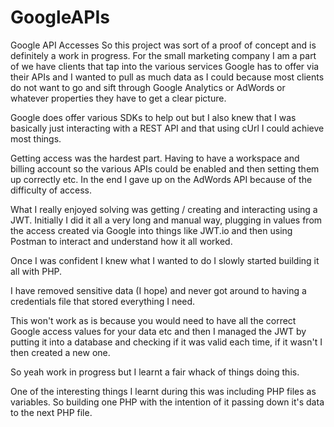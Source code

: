 # GoogleAPIs
Google API Accesses
So this project was sort of a proof of concept and is definitely a work in progress. For the small marketing company I am a part of we have clients that tap into the various services Google has to offer via their APIs and I wanted to pull as much data as I could because most clients do not want to go and sift through Google Analytics or AdWords or whatever properties they have to get a clear picture.

Google does offer various SDKs to help out but I also knew that I was basically just interacting with a REST API and that using cUrl I could achieve most things.

Getting access was the hardest part. Having to have a workspace and billing account so the various APIs could be enabled and then setting them up correctly etc. In the end I gave up on the AdWords API because of the difficulty of access.

What I really enjoyed solving was getting / creating and interacting using a JWT. Initially I did it all a very long and manual way, plugging in values from the access created via Google into things like JWT.io and then using Postman to interact and understand how it all worked.

Once I was confident I knew what I wanted to do I slowly started building it all with PHP.

I have removed sensitive data (I hope) and never got around to having a credentials file that stored everything I need.

This won't work as is because you would need to have all the correct Google access values for your data etc and then I managed the JWT by putting it into a database and checking if it was valid each time, if it wasn't I then created a new one. 

So yeah work in progress but I learnt a fair whack of things doing this.

One of the interesting things I learnt during this was including PHP files as variables. So building one PHP with the intention of it passing down it's data to the next PHP file. 
